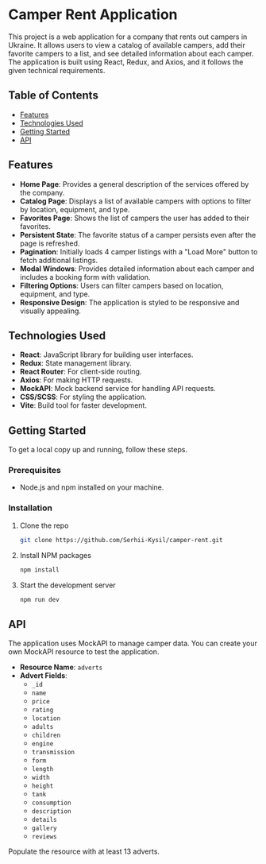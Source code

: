 # Camper Rent Application

This project is a web application for a company that rents out campers in Ukraine. It allows users to view a catalog of available campers, add their favorite campers to a list, and see detailed information about each camper. The application is built using React, Redux, and Axios, and it follows the given technical requirements.

## Table of Contents

- [Features](#features)
- [Technologies Used](#technologies-used)
- [Getting Started](#getting-started)
- [API](#api)

## Features

- **Home Page**: Provides a general description of the services offered by the company.
- **Catalog Page**: Displays a list of available campers with options to filter by location, equipment, and type.
- **Favorites Page**: Shows the list of campers the user has added to their favorites.
- **Persistent State**: The favorite status of a camper persists even after the page is refreshed.
- **Pagination**: Initially loads 4 camper listings with a "Load More" button to fetch additional listings.
- **Modal Windows**: Provides detailed information about each camper and includes a booking form with validation.
- **Filtering Options**: Users can filter campers based on location, equipment, and type.
- **Responsive Design**: The application is styled to be responsive and visually appealing.

## Technologies Used

- **React**: JavaScript library for building user interfaces.
- **Redux**: State management library.
- **React Router**: For client-side routing.
- **Axios**: For making HTTP requests.
- **MockAPI**: Mock backend service for handling API requests.
- **CSS/SCSS**: For styling the application.
- **Vite**: Build tool for faster development.

## Getting Started

To get a local copy up and running, follow these steps.

### Prerequisites

- Node.js and npm installed on your machine.

### Installation

1. Clone the repo
   ```sh
   git clone https://github.com/Serhii-Kysil/camper-rent.git
   ```
2. Install NPM packages
   ```sh
   npm install
   ```
3. Start the development server
   ```sh
   npm run dev
   ```

## API

The application uses MockAPI to manage camper data. You can create your own MockAPI resource to test the application.

- **Resource Name**: `adverts`
- **Advert Fields**:
  - `_id`
  - `name`
  - `price`
  - `rating`
  - `location`
  - `adults`
  - `children`
  - `engine`
  - `transmission`
  - `form`
  - `length`
  - `width`
  - `height`
  - `tank`
  - `consumption`
  - `description`
  - `details`
  - `gallery`
  - `reviews`

Populate the resource with at least 13 adverts.
